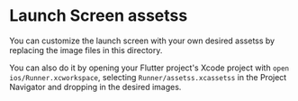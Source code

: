 # Launch Screen assetss

You can customize the launch screen with your own desired assetss by replacing the image files in this directory.

You can also do it by opening your Flutter project's Xcode project with `open ios/Runner.xcworkspace`, selecting `Runner/assetss.xcassetss` in the Project Navigator and dropping in the desired images.